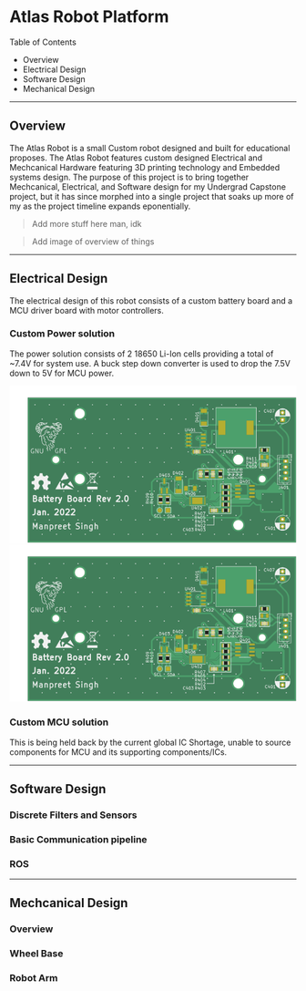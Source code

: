 # Atlas Robot Platform

Table of Contents

* Overview
* Electrical Design
* Software Design
* Mechanical Design

---

## Overview

The Atlas Robot is a small Custom robot designed and built for educational proposes. The Atlas Robot features custom designed Electrical and Mechcanical Hardware featuring 3D printing technology and Embedded systems design. 
The purpose of this project is to bring together Mechcanical, Electrical, and Software design for my Undergrad Capstone project, but it has since morphed into a single project that soaks up more of my as the project timeline expands eponentially.

> Add more stuff here man, idk 

> Add image of overview of things

---

## Electrical Design

The electrical design of this robot consists of a custom battery board and a MCU driver board with motor controllers. 

### Custom Power solution

The power solution consists of 2 18650 Li-Ion cells providing a total of ~7.4V for system use. A buck step down converter is used to drop the 7.5V down to 5V for MCU power. 

![Power Board with Fuel Gauge and 5V Buck](./cad/electronics/AtlasPD/BB.svg)
<img src="./cad/electronics/AtlasPD/BB.svg">

### Custom MCU solution

This is being held back by the current global IC Shortage, unable to source components for MCU and its supporting components/ICs.

---

## Software Design

### Discrete Filters and Sensors

### Basic Communication pipeline

### ROS

---

## Mechcanical Design

### Overview

### Wheel Base

### Robot Arm
